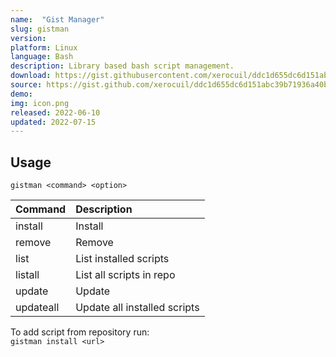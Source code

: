 ```yaml
---
name:  "Gist Manager"
slug: gistman
version:
platform: Linux
language: Bash
description: Library based bash script management.
download: https://gist.githubusercontent.com/xerocuil/ddc1d655dc6d151abc39b71936a40b20/raw/f1f54d8354fc54262b0da8ee292ae2273248ae1b/gistman.sh
source: https://gist.github.com/xerocuil/ddc1d655dc6d151abc39b71936a40b20
demo:
img: icon.png
released: 2022-06-10
updated: 2022-07-15
---
```


## Usage

`gistman <command> <option>`

Command   | Description
:------   | :----------
install   | Install <script-name>
remove    | Remove <script-name>
list      | List installed scripts
listall   | List all scripts in repo
update    | Update <script-name>
updateall | Update all installed scripts

To add script from repository run:  
`gistman install <url>`
